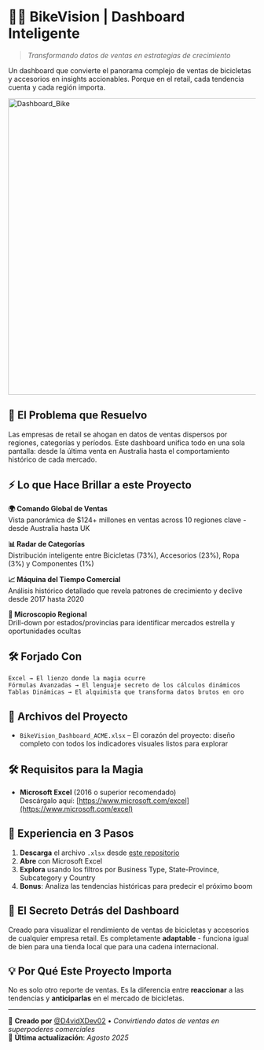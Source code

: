 # 🚴‍♂️ BikeVision | Dashboard Inteligente
> *Transformando datos de ventas en estrategias de crecimiento*

Un dashboard que convierte el panorama complejo de ventas de bicicletas y accesorios en insights accionables. Porque en el retail, cada tendencia cuenta y cada región importa.

<img width="851" height="603" alt="Dashboard_Bike" src="https://github.com/user-attachments/assets/ea47e553-7d09-4f17-9143-fdf2bd341c42" />

## 🎯 El Problema que Resuelvo

Las empresas de retail se ahogan en datos de ventas dispersos por regiones, categorías y períodos. Este dashboard unifica todo en una sola pantalla: desde la última venta en Australia hasta el comportamiento histórico de cada mercado.

## ⚡ Lo que Hace Brillar a este Proyecto

**🌍 Comando Global de Ventas**  
Vista panorámica de $124+ millones en ventas across 10 regiones clave - desde Australia hasta UK

**📊 Radar de Categorías**  
Distribución inteligente entre Bicicletas (73%), Accesorios (23%), Ropa (3%) y Componentes (1%)

**📈 Máquina del Tiempo Comercial**  
Análisis histórico detallado que revela patrones de crecimiento y declive desde 2017 hasta 2020

**🎯 Microscopio Regional**  
Drill-down por estados/provincias para identificar mercados estrella y oportunidades ocultas

## 🛠️ Forjado Con

```
Excel → El lienzo donde la magia ocurre
Fórmulas Avanzadas → El lenguaje secreto de los cálculos dinámicos  
Tablas Dinámicas → El alquimista que transforma datos brutos en oro
```

## 📁 Archivos del Proyecto

- `BikeVision_Dashboard_ACME.xlsx` – El corazón del proyecto: diseño completo con todos los indicadores visuales listos para explorar

## 🛠️ Requisitos para la Magia

- **Microsoft Excel** (2016 o superior recomendado)  
  Descárgalo aquí: [https://www.microsoft.com/excel](https://www.microsoft.com/excel)

## 🚀 Experiencia en 3 Pasos

1. **Descarga** el archivo `.xlsx` desde [este repositorio](https://github.com/D4vidXDev02/bikevision-dashboard-powerbi)
2. **Abre** con Microsoft Excel 
3. **Explora** usando los filtros por Business Type, State-Province, Subcategory y Country
4. **Bonus**: Analiza las tendencias históricas para predecir el próximo boom

## 📌 El Secreto Detrás del Dashboard

Creado para visualizar el rendimiento de ventas de bicicletas y accesorios de cualquier empresa retail. Es completamente **adaptable** - funciona igual de bien para una tienda local que para una cadena internacional.

## 💡 Por Qué Este Proyecto Importa

No es solo otro reporte de ventas. Es la diferencia entre **reaccionar** a las tendencias y **anticiparlas** en el mercado de bicicletas.

---

📍 **Creado por** [@D4vidXDev02](https://github.com/D4vidXDev02) • *Convirtiendo datos de ventas en superpoderes comerciales*  
📅 **Última actualización**: *Agosto 2025*

